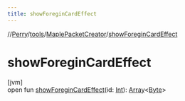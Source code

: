 ```yaml
---
title: showForeginCardEffect
---
```

//[Perry](../../../index.html)/[tools](../index.html)/[MaplePacketCreator](index.html)/[showForeginCardEffect](show-foregin-card-effect.html)



# showForeginCardEffect



[jvm]\
open fun [showForeginCardEffect](show-foregin-card-effect.html)(id: [Int](https://kotlinlang.org/api/latest/jvm/stdlib/kotlin/-int/index.html)): [Array](https://kotlinlang.org/api/latest/jvm/stdlib/kotlin/-array/index.html)<[Byte](https://kotlinlang.org/api/latest/jvm/stdlib/kotlin/-byte/index.html)>




